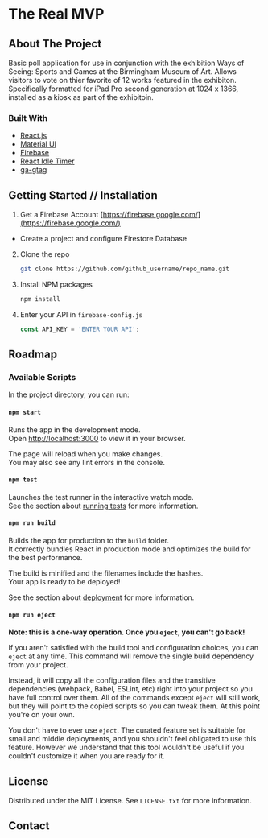 # The Real MVP

## About The Project
Basic poll application for use in conjunction with the exhibition Ways of Seeing: Sports and Games at the Birmingham Museum of Art. Allows visitors to vote on thier favorite of 12 works featured in the exhibiton. Specifically formatted for iPad Pro second generation at 1024 x 1366, installed as a kiosk as part of the exhibitoin.
### Built With

* [React.js](https://reactjs.org/)
* [Material UI](https://mui.com/)
* [Firebase](https://firebase.google.com/)
* [React Idle Timer](https://idletimer.dev/)
* [ga-gtag](https://www.npmjs.com/package/ga-gtag)

## Getting Started // Installation

1. Get a Firebase Account [https://firebase.google.com/](https://firebase.google.com/)
  - Create a project and configure Firestore Database

2. Clone the repo
   ```sh
   git clone https://github.com/github_username/repo_name.git
   ```
3. Install NPM packages
   ```sh
   npm install
   ```
4. Enter your API in `firebase-config.js`
   ```js
   const API_KEY = 'ENTER YOUR API';
## Roadmap

### Available Scripts

In the project directory, you can run:

#### `npm start`

Runs the app in the development mode.\
Open [http://localhost:3000](http://localhost:3000) to view it in your browser.

The page will reload when you make changes.\
You may also see any lint errors in the console.

#### `npm test`

Launches the test runner in the interactive watch mode.\
See the section about [running tests](https://facebook.github.io/create-react-app/docs/running-tests) for more information.

#### `npm run build`

Builds the app for production to the `build` folder.\
It correctly bundles React in production mode and optimizes the build for the best performance.

The build is minified and the filenames include the hashes.\
Your app is ready to be deployed!

See the section about [deployment](https://facebook.github.io/create-react-app/docs/deployment) for more information.

#### `npm run eject`

**Note: this is a one-way operation. Once you `eject`, you can't go back!**

If you aren't satisfied with the build tool and configuration choices, you can `eject` at any time. This command will remove the single build dependency from your project.

Instead, it will copy all the configuration files and the transitive dependencies (webpack, Babel, ESLint, etc) right into your project so you have full control over them. All of the commands except `eject` will still work, but they will point to the copied scripts so you can tweak them. At this point you're on your own.

You don't have to ever use `eject`. The curated feature set is suitable for small and middle deployments, and you shouldn't feel obligated to use this feature. However we understand that this tool wouldn't be useful if you couldn't customize it when you are ready for it.

## License

Distributed under the MIT License. See `LICENSE.txt` for more information.

## Contact